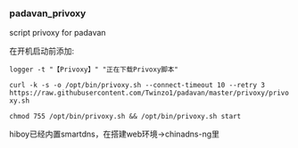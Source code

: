 ### padavan_privoxy
script privoxy for padavan

在开机启动前添加:

```logger -t "【Privoxy】" "正在下载Privoxy脚本"```

```curl -k -s -o /opt/bin/privoxy.sh --connect-timeout 10 --retry 3 https://raw.githubusercontent.com/Twinzo1/padavan/master/privoxy/privoxy.sh ```

```chmod 755 /opt/bin/privoxy.sh && /opt/bin/privoxy.sh start```

hiboy已经内置smartdns，在搭建web环境→chinadns-ng里
